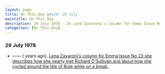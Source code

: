 ```yaml
---
layout: page
title: On This Day &#124; 29 July
maintitle: On This Day
description: 29 July 1978 - In Lena Zavaroni's column for Emma Issue No 23 she describes how she nearly met Richard O'Sullivan and about how she cycled around the Isle of Bute while on a break.
categories: [On This Day]
---
```


### 29 July 1978
* —— (<span id="age1"></span> years ago). [Lena Zavaroni's column for Emma Issue No 23 she describes how she nearly met Richard O'Sullivan and about how she cycled around the Isle of Bute while on a break.](/comics/emma/1978/07/29/emma.html)

<!-- Script for calculating number of years ago -->
<script>
var dob = '19780729';
var year = Number(dob.substr(0, 4));
var month = Number(dob.substr(4, 2)) - 1;
var day = Number(dob.substr(6, 2));
var today = new Date();
var age1 = today.getFullYear() - year;
if (today.getMonth() < month || (today.getMonth() == month && today.getDate() < day)) {
age1--;
}
document.getElementById("age1").innerHTML=age1;
</script>

